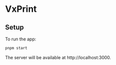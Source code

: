 # VxPrint

## Setup

To run the app:

```sh
pnpm start
```

The server will be available at http://localhost:3000.
